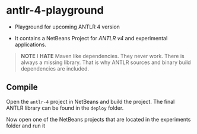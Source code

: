 antlr-4-playground
==================

- Playground for upcoming ANTLR 4 version

- It contains a NetBeans Project for *ANTLR v4* and experimental applications.

> **NOTE**
> I __HATE__ Maven like dependencies. They never work. There is always a missing library.
> That is why ANTLR sources and binary build dependencies are included.

## Compile

Open the `antlr-4` project in NetBeans and build the project. The final ANTLR library can be found in the `deploy` folder.

Now open one of the NetBeans projects that are located in the experiments folder and run it